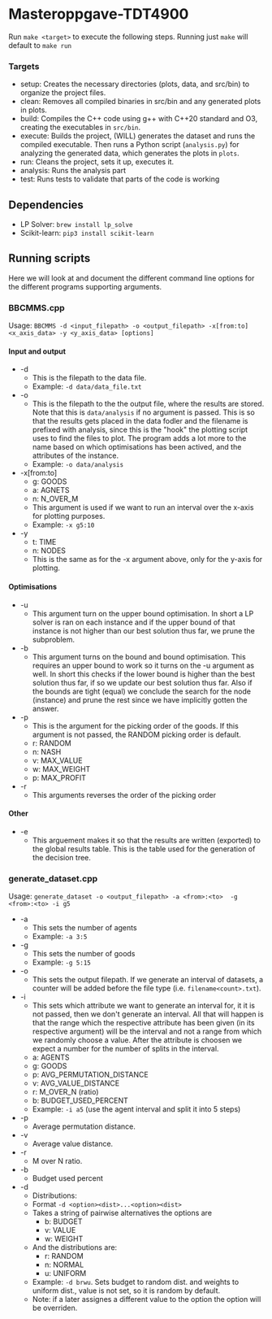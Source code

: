 # Masteroppgave-TDT4900

Run ```make <target>``` to execute the following steps. Running just ```make``` will default to ```make run```

### Targets

* setup: Creates the necessary directories (plots, data, and src/bin) to organize the project files.
* clean: Removes all compiled binaries in src/bin and any generated plots in plots.
* build: Compiles the C++ code using g++ with C++20 standard and O3, creating the executables in ```src/bin```.
* execute: Builds the project, (WILL) generates the dataset and runs the compiled executable. Then runs a Python script (```analysis.py```) for analyzing the generated data, which generates the plots in ```plots```.
* run: Cleans the project, sets it up, executes it.
* analysis: Runs the analysis part
* test: Runs tests to validate that parts of the code is working

## Dependencies
* LP Solver: ```brew install lp_solve```
* Scikit-learn: ```pip3 install scikit-learn```

## Running scripts
Here we will look at and document the different command line options for the different programs supporting arguments.

### BBCMMS.cpp

Usage: ```BBCMMS -d <input_filepath> -o <output_filepath> -x[from:to] <x_axis_data> -y <y_axis_data> [options]```

#### Input and output
* -d
  * This is the filepath to the data file.
  * Example: ```-d data/data_file.txt```
* -o
  * This is the filepath to the the output file, where the results are stored. Note that this is ```data/analysis``` if no argument is passed. This is so that the results gets placed in the data fodler and the filename is prefixed with analysis, since this is the "hook" the plotting script uses to find the files to plot. The program adds a lot more to the name based on which optimisations has been actived, and the attributes of the instance.
  * Example: ```-o data/analysis```
* -x[from:to]
  * g: GOODS
  * a: AGNETS
  * n: N_OVER_M
  * This argument is used if we want to run an interval over the x-axis for plotting purposes.
  * Example: ```-x g5:10```
* -y
  * t: TIME
  * n: NODES
  * This is the same as for the -x argument above, only for the y-axis for plotting.

#### Optimisations
* -u
  * This argument turn on the upper bound optimisation. In short a LP solver is ran on each instance and if the upper bound of that instance is not higher than our best solution thus far, we prune the subproblem.
* -b
  * This argument turns on the bound and bound optimisation. This requires an upper bound to work so it turns on the -u argument as well. In short this checks if the lower bound is higher than the best solution thus far, if so we update our best solution thus far. Also if the bounds are tight (equal) we conclude the search for the node (instance) and prune the rest since we have implicitly gotten the answer.
* -p
  * This is the argument for the picking order of the goods. If this argument is not passed, the RANDOM picking order is default.
  * r: RANDOM
  * n: NASH
  * v: MAX_VALUE
  * w: MAX_WEIGHT
  * p: MAX_PROFIT
* -r
  * This arguments reverses the order of the picking order
#### Other
* -e
  * This arguement makes it so that the results are written (exported) to the global results table. This is the table used for the generation of the decision tree.
 
### generate_dataset.cpp
Usage: ```generate_dataset -o <output_filepath> -a <from>:<to>  -g <from>:<to> -i g5```

* -a
  * This sets the number of agents
  * Example: ```-a 3:5```
* -g
  * This sets the number of goods
  * Example: ```-g 5:15```
* -o
  * This sets the output filepath. If we generate an interval of datasets, a counter will be added before the file type (i.e. ```filename<count>.txt```).
* -i
  * This sets which attribute we want to generate an interval for, it it is not passed, then we don't generate an interval. All that will happen is that the range which the respective attribute has been given (in its respective argument) will be the interval and not a range from which we randomly choose a value. After the attribute is choosen we expect a number for the number of splits in the interval.
  * a: AGENTS
  * g: GOODS
  * p: AVG_PERMUTATION_DISTANCE
  * v: AVG_VALUE_DISTANCE
  * r: M_OVER_N (ratio)
  * b: BUDGET_USED_PERCENT
  * Example: ```-i a5``` (use the agent interval and split it into 5 steps)
* -p
  * Average permutation distance.
* -v
  * Average value distance.
* -r
  * M over N ratio.
* -b
  * Budget used percent
* -d
  * Distributions:
  * Format ```-d <option><dist>...<option><dist>```
  * Takes a string of pairwise alternatives the options are
    * b: BUDGET
    * v: VALUE
    * w: WEIGHT
  * And the distributions are:
    * r: RANDOM
    * n: NORMAL
    * u: UNIFORM
  * Example: ```-d brwu```. Sets budget to random dist. and weights to uniform dist., value is not set, so it is random by default.
  * Note: if a later assignes a different value to the option the option will be overriden.
